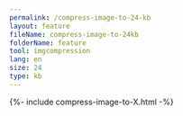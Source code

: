 ```yaml
---
permalink: /compress-image-to-24-kb
layout: feature
fileName: compress-image-to-24kb
folderName: feature
tool: imgcompression
lang: en
size: 24
type: kb
---
```


{%- include compress-image-to-X.html -%}
